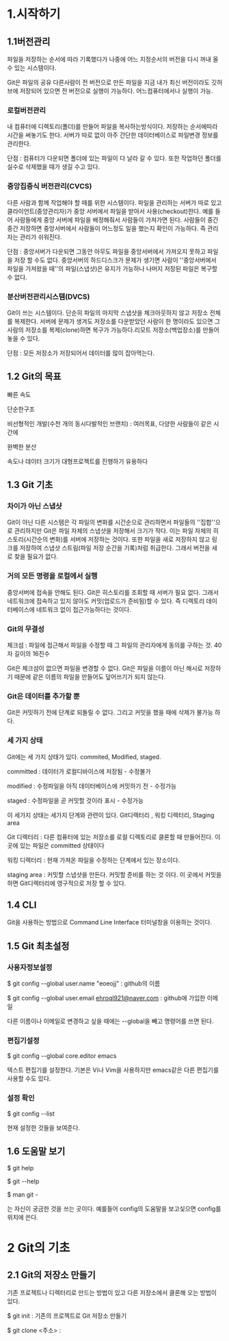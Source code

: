 # 1.시작하기

## 1.1버전관리

파일을 저장하는 순서에 따라 기록했다가 나중에 어느 지정순서의 버전을 다시 꺼내 올 수 있는 시스템이다.

Git은 파일의 공유 다른사람이 전 버전으로 만든 파일을 지금 내가 최신 버전이라도 깃허브에 저장되어 있으면 전 버전으로 실행이 가능하다. 어느컴퓨터에서나 실행이 가능.

### 로컬버전관리

내 컴퓨터에 디렉토리(폴더)를 만들어 파일을 복사하는방식이다. 저장하는 순서에따라 시간을 써놓기도 한다. 서버가 따로 없이 아주 간단한 데이터베이스로 파일변경 정보를 관리한다. 

단점 : 컴퓨터가 다운되면 폴더에 있는 파일이 다 날라 갈 수 있다. 또한 작업하던 폴더를 실수로 삭제했을 때가 생길 수고 있다. 

### 중앙집중식 버전관리(CVCS)

다른 사람과 함께 작업해야 할 때를 위한 시스템이다. 파일을 관리하는 서버가 따로 있고 클라이언트(중앙관리자)가 중앙 서버에서 파일을 받아서 사용(checkout)한다. 예를 들어 사람들에게 중앙 서버에 파일을 배정해줘서 사람들이 가져가면 된다. 사람들이 중간중간 저장하면 중앙서버에서 사람들이 어느정도 일을 했는지 확인이 가능하다. 즉 관리자는 관리가 쉬워진다.

단점 : 중앙서버가 다운되면 그동안 아무도 파일을 중앙서버에서 가져오지 못하고 파일을 저장 할 수도 없다. 중앙서버의 하드디스크가 문제가 생기면 사람이 ''중앙서버에서 파일을 가져왔을 때''의 파일(스냅샷)은 유지가 가능하나 나머지 저장된 파일은 복구할 수 없다.

### 분산버전관리시스템(DVCS)

Git이 쓰는 시스템이다. 단순히 파일의 마지막 스냅샷을 체크아웃하지 않고 저장소 전체를 복제한다. 서버에 문제가 생겨도 저장소를 다운받았던 사람이 한 명이라도 있으면 그 사람의 저장소를 복제(clone)하면 복구가 가능하다.리모트 저장소(백업장소)를 만들어 놓을 수 있다.

단점 : 모든 저장소가 저장되어서 데이터를 많이 잡아먹는다.

## 1.2 Git의 목표

빠른 속도 

단순한구조

비선형적인 개발(수천 개의 동시다발적인 브랜치) : 여러목표, 다양한 사람들이 같은 시간에

완벽한 분산

속도나 데이터 크기가 대형프로젝트를 진행하기 유용하다

## 1.3 Git 기초

### 차이가 아닌 스냅샷

Git이 아닌 다른 시스템은 각 파일의 변화를 시간순으로 관리하면서 파일들의 ''집합''으로 관리하지만 Git은 파일 자체의 스냅샷을 저장해서 크기가 작다. 이는 파일 자체의 히스토리(시간순의 변화)를 서버에 저장하는 것이다. 또한 파일을 새로 저장하지 않고 링크를 저장하여 스냅샷 스트림(파일 저장 순간을 기록)처럼 취급한다. 그래서 버전을 새로 찾을 필요가 없다.

### 거의 모든 명령을 로컬에서 실행

중앙서버에 접속을 안해도 된다. Git은 히스토리를 조회할 때 서버가 필요 없다. 그래서 네트워크에 접속하고 있지 않아도 커밋(업로드가 준비됨)할 수 있다. 즉 디렉토리 데이터베이스에 네트워크 없이 접근가능하다는 것이다.

### Git의 무결성

체크섬 : 파일에 접근해서 파일을 수정할 때 그 파일의 관리자에게 동의를 구하는 것. 40자 길이의 16진수

Git은 체크섬이 없으면 파일을 변경할 수 없다. Git은 파일을 이름이 아닌 해시로 저장하기 때문에 같은 이름의 파일을 만들어도 덮어쓰기가 되지 않는다. 

### Git은 데이터를 추가할 뿐

Git은 커밋하기 전에 단계로 되돌릴 수 없다. 그리고 커밋을 했을 때에 삭제가 불가능 하다. 

### 세 가지 상태

Git에는 세 가지 상태가 있다. commited, Modified, staged. 

committed : 데이터가 로컬디바이스에 저장됨 - 수정불가

modified : 수정파일을 아직 데이터베이스에 커밋하기 전 - 수정가능

staged : 수정파일을 곧 커밋할 것이라 표시 - 수정가능

이 세가지 상태는 세가지 단계와 관련이 있다. Git디렉터리 , 워킹 디렉터리, Staging area

Git 디렉터리 : 다른 컴퓨터에 있는 저장소를 로컬 디렉토리로 클론할 때 만들어진다. 이 곳에 있는 파일은 committed 상태이다

워킹 디렉터리 : 현재 가져온 파일을 수정하는 단계에서 있는 장소이다. 

staging area : 커밋할 스냅샷을 만든다. 커밋할 준비를 하는 것 이다. 이 곳에서 커밋을 하면 Git디렉터리에 영구적으로 저장 할 수 있다.

## 1.4 CLI

Git을 사용하는 방법으로 Command Line Interface 터미널창을 이용하는 것이다.

## 1.5 Git 최초설정

### 사용자정보설정

$ git config --global user.name "eoeojj" : github의 이름

$ git config --global user.email ehroql921@naver.com : github에 가입한 이메일

다른 이름이나 이메일로 변경하고 싶을 때에는 --global을 빼고 명령어를 쓰면 된다.

### 편집기설정

$ git config --global core.editor emacs

텍스트 편집기를 설정한다. 기본은 Vi나 Vim을 사용하지만 emacs같은 다른 편집기를 사용할 수도 있다. 

### 설정 확인

 $ git config --list 

현재 설정한 것들을 보여준다.

## 1.6 도움말 보기

$ git help<verb>

$ git <verb> --help

$ man git -<verb>

<verb>는 자신이 궁금한 것을 쓰는 곳이다. 예를들어 config의 도움말을 보고싳으면 config를 <verb>위치에 쓴다.

# 2 Git의 기초

## 2.1 Git의 저장소 만들기

기존 프로젝트나 디렉터리로 만드는 방법이 있고 다른 저장소에서 클론해 오는 방법이 있다.

$ git init  : 기존의 프로젝트로 Git 저장소 만들기

$ git clone <주소> :  

